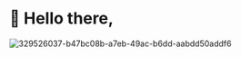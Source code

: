 # 🌻 Hello there, 

![329526037-b47bc08b-a7eb-49ac-b6dd-aabdd50addf6](https://github.com/ngocquynhpham/ngocquynhpham/assets/49494580/9a6ecaa0-01f7-46df-8a56-e8c5a95c8c42)
